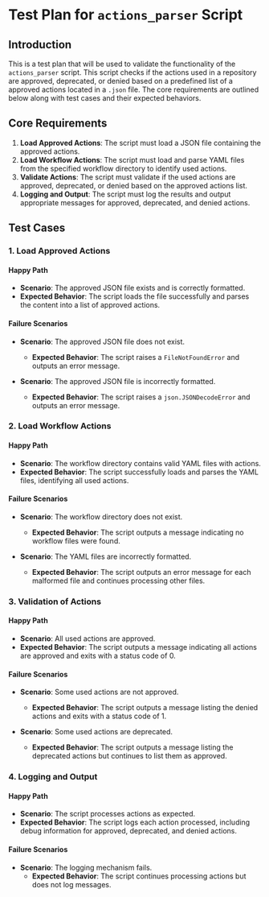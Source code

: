 # Test Plan for `actions_parser` Script

## Introduction

This is a test plan that will be used to validate the functionality of the
`actions_parser` script. This script checks if the actions used in a repository
are approved, deprecated, or denied based on a predefined list of a approved
actions located in a `.json` file. The core requirements are outlined below
along with test cases and their expected behaviors.

## Core Requirements

1. **Load Approved Actions**: The script must load a JSON file containing the
   approved actions.
2. **Load Workflow Actions**: The script must load and parse YAML files from
   the specified workflow directory to identify used actions.
3. **Validate Actions**: The script must validate if the used actions are
   approved, deprecated, or denied based on the approved actions list.
4. **Logging and Output**: The script must log the results and output
   appropriate messages for approved, deprecated, and denied actions.

## Test Cases

### 1. Load Approved Actions

#### Happy Path

-   **Scenario**: The approved JSON file exists and is correctly formatted.
-   **Expected Behavior**: The script loads the file successfully and parses the
    content into a list of approved actions.

#### Failure Scenarios

-   **Scenario**: The approved JSON file does not exist.

    -   **Expected Behavior**: The script raises a `FileNotFoundError` and
        outputs an error message.

-   **Scenario**: The approved JSON file is incorrectly formatted.
    -   **Expected Behavior**: The script raises a `json.JSONDecodeError` and
        outputs an error message.

### 2. Load Workflow Actions

#### Happy Path

-   **Scenario**: The workflow directory contains valid YAML files with actions.
-   **Expected Behavior**: The script successfully loads and parses the YAML
    files, identifying all used actions.

#### Failure Scenarios

-   **Scenario**: The workflow directory does not exist.

    -   **Expected Behavior**: The script outputs a message indicating no
        workflow files were found.

-   **Scenario**: The YAML files are incorrectly formatted.
    -   **Expected Behavior**: The script outputs an error message for each
        malformed file and continues processing other files.

### 3. Validation of Actions

#### Happy Path

-   **Scenario**: All used actions are approved.
-   **Expected Behavior**: The script outputs a message indicating all actions
    are approved and exits with a status code of 0.

#### Failure Scenarios

-   **Scenario**: Some used actions are not approved.

    -   **Expected Behavior**: The script outputs a message listing the denied
        actions and exits with a status code of 1.

-   **Scenario**: Some used actions are deprecated.
    -   **Expected Behavior**: The script outputs a message listing the
        deprecated actions but continues to list them as approved.

### 4. Logging and Output

#### Happy Path

-   **Scenario**: The script processes actions as expected.
-   **Expected Behavior**: The script logs each action processed, including
    debug information for approved, deprecated, and denied actions.

#### Failure Scenarios

-   **Scenario**: The logging mechanism fails.
    -   **Expected Behavior**: The script continues processing actions but does
        not log messages.
